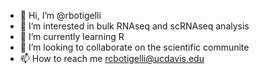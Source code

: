 - 👋 Hi, I’m @rbotigelli
- 👀 I’m interested in bulk RNAseq and scRNAseq analysis
- 🌱 I’m currently learning R
- 💞️ I’m looking to collaborate on the scientific communite
- 📫 How to reach me rcbotigelli@ucdavis.edu

<!---
rbotigelli/rbotigelli is a ✨ special ✨ repository because its `README.md` (this file) appears on your GitHub profile.
You can click the Preview link to take a look at your changes.
--->

